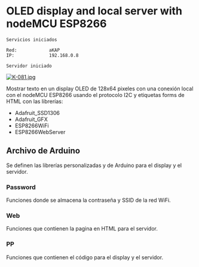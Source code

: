 # OLED display and local server with nodeMCU ESP8266

```
Servicios iniciados

Red:            aKAP
IP:             192.168.0.8

Servidor iniciado
```

[![K-081.jpg](https://i.postimg.cc/bYWsQMb4/K-081.jpg)](https://postimg.cc/140mSvvK)

Mostrar texto en un display OLED de 128x64 pixeles con una conexión local con el nodeMCU ESP8266 usando el protocolo I2C y etiquetas forms de HTML con las librerías: 

- Adafruit_SSD1306
- Adafruit_GFX
- ESP8266WiFi
- ESP8266WebServer

## Archivo de Arduino
Se definen las librerías personalizadas y de Arduino para el display y el servidor.

### Password
Funciones donde se almacena la contraseña y SSID de la red WiFi.

### Web
Funciones que contienen la pagina en HTML para el servidor.

### PP
Funciones que contienen el código para el display y el servidor.

